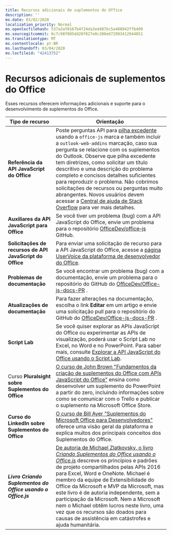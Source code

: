 ```yaml
---
title: Recursos adicionais de suplementos do Office
description: ''
ms.date: 03/02/2020
localization_priority: Normal
ms.openlocfilehash: 537a3af0167b4f24da3ed487bc5a488942ffb409
ms.sourcegitcommit: 6c7c98f085dd20f827e0c388e672993412944851
ms.translationtype: MT
ms.contentlocale: pt-BR
ms.lasthandoff: 03/04/2020
ms.locfileid: "42413752"
---
```

# <a name="office-add-ins-additional-resources"></a>Recursos adicionais de suplementos do Office

Esses recursos oferecem informações adicionais e suporte para o desenvolvimento de suplementos do Office.

|**Tipo de recurso**|**Orientação**|
|-----------------|------------|
|**Referência da API JavaScript do Office** | Poste perguntas API para [pilha excedente](https://stackoverflow.com/questions/tagged/office-js) usando a `office-js` marca e também incluir a `outlook-web-addins` marcação, caso sua pergunta se relacione com os suplementos do Outlook. Observe que pilha excedente tem diretrizes, como solicitar um título descritivo e uma descrição do problema completo e concisos detalhes suficientes para reproduzir o problema. Não cobrimos solicitações de recursos ou perguntas muito abrangentes. Novos usuários devem acessar a [Central de ajuda de Stack Overflow](https://stackoverflow.com/help/how-to-ask) para ver mais detalhes.|
|**Auxiliares da API JavaScript para Office**| Se você tiver um problema (bug) com a API JavaScript do Office, envie um problema para o repositório <a href="https://github.com/officedev/office-js/issues" target="_blank">OfficeDev/office–js</a> GitHub.|
|**Solicitações de recursos de API JavaScript do Office**| Para enviar uma solicitação de recurso para a API JavaScript do Office, acesse a <a href="https://officespdev.uservoice.com/" target="_blank">página UserVoice da plataforma de desenvolvedor do Office</a>.|
|**Problemas de documentação**| Se você encontrar um problema (bug) com a documentação, envie um problema para o repositório do GitHub do <a href="https://github.com/officedev/office-js-docs-pr/issues" target="_blank">OfficeDev/Office-js-docs-PR</a> .|
|**Atualizações de documentação**| Para fazer alterações na documentação, escolha o link **Editar** em um artigo e envie uma solicitação pull para o repositório do GitHub do <a href="https://github.com/officedev/office-js-docs-pr" target="_blank">OfficeDev/Office-js-docs-PR</a> .|
|**Script Lab**| Se você quiser explorar as APIs JavaScript do Office ou experimentar as APIs de visualização, poderá usar o Script Lab no Excel, no Word e no PowerPoint. Para saber mais, consulte [Explorar a API JavaScript do Office usando o Script Lab](../overview/explore-with-script-lab.md). |
|Curso **Pluralsight sobre Suplementos do Office**| <a href="https://www.pluralsight.com/courses/build-office-addins-js-api" target="_blank">O curso de John Brown "Fundamentos da criação de suplementos do Office com APIs JavaScript do Office"</a> ensina como desenvolver um suplemento do PowerPoint a partir do zero, incluindo informações sobre como se comunicar com o Trello e publicar o suplemento na Microsoft Office Store.|
|**Curso do LinkedIn sobre Suplementos do Office**| <a href="https://www.linkedin.com/learning/microsoft-office-add-ins-for-developers/microsoft-office-add-ins?u=3322">O curso de Bill Ayer "Suplementos do Microsoft Office para Desenvolvedores"</a> oferece uma visão geral da plataforma e explica muitos dos principais conceitos dos Suplementos do Office.|
|***Livro Criando Suplementos do Office usando o Office.js***| <a href="https://leanpub.com/buildingofficeaddins">De autoria de Michael Zlatkovsky, o livro *Criando Suplementos do Office usando o Office.js*</a> descreve os princípios e padrões de projeto compartilhados pelas APIs 2016 para Excel, Word e OneNote. Michael é membro da equipe de Extensibilidade do Office da Microsoft e MVP da Microsoft, mas este livro é de autoria independente, sem a participação da Microsoft. Nem a Microsoft nem o Michael obtêm lucros neste livro, uma vez que os recursos são doados para causas de assistência em catástrofes e ajuda humanitária.|

